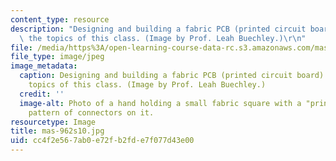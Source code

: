 ```yaml
---
content_type: resource
description: "Designing and building a fabric PCB (printed circuit board) is one of\
  \ the topics of this class. (Image by Prof. Leah Buechley.)\r\n"
file: /media/https%3A/open-learning-course-data-rc.s3.amazonaws.com/mas-962-special-topics-new-textiles-spring-2010/cc4f2e567ab0e72fb2fde7f077d43e00_mas-962s10.jpg
file_type: image/jpeg
image_metadata:
  caption: Designing and building a fabric PCB (printed circuit board) is one of the
    topics of this class. (Image by Prof. Leah Buechley.)
  credit: ''
  image-alt: Photo of a hand holding a small fabric square with a "printed circuit"
    pattern of connectors on it.
resourcetype: Image
title: mas-962s10.jpg
uid: cc4f2e56-7ab0-e72f-b2fd-e7f077d43e00
---
```

